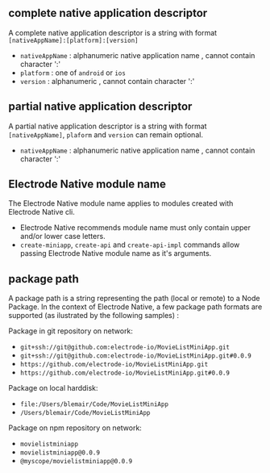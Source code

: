 ## complete native application descriptor

A complete native application descriptor is a string with format `[nativeAppName]:[platform]:[version]` 
- `nativeAppName` : alphanumeric native application name , cannot contain character ':'
- `platform` : one of `android` or `ios`
- `version` : alphanumeric , cannot contain character ':'

## partial native application descriptor

A partial native application descriptor is a string with format `[nativeAppName]`, `plaform` and `version` can remain optional. 
- `nativeAppName` : alphanumeric native application name , cannot contain character ':'

## Electrode Native module name

The Electrode Native module name applies to modules created with Electrode Native cli.
- Electrode Native recommends module name must only contain upper and/or lower case letters. 
- `create-miniapp`, `create-api` and `create-api-impl` commands allow passing Electrode Native module name as it's arguments.

## package path

A package path is a string representing the path (local or remote) to a Node Package. In the context of Electrode Native, a few package path formats are supported (as ilustrated by the following samples) :

Package in git repository on network:

- `git+ssh://git@github.com:electrode-io/MovieListMiniApp.git`
- `git+ssh://git@github.com:electrode-io/MovieListMiniApp.git#0.0.9`
- `https://github.com/electrode-io/MovieListMiniApp.git`
- `https://github.com/electrode-io/MovieListMiniApp.git#0.0.9`

Package on local harddisk:

- `file:/Users/blemair/Code/MovieListMiniApp`
- `/Users/blemair/Code/MovieListMiniApp`

Package on npm repository on network:

- `movielistminiapp`
- `movielistminiapp@0.0.9`
- `@myscope/movielistminiapp@0.0.9`
